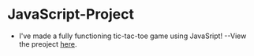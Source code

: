 # JavaScript-Project

+ I've made a fully functioning tic-tac-toe game using JavaSript!
  --View the preoject [here](https://github.com/NabillaAizuddin/JavaScript-Project/blob/b382e28cb9b4fe5cfd0afd4844c9ac2047933cec/project/tic-tac-toe.js).
